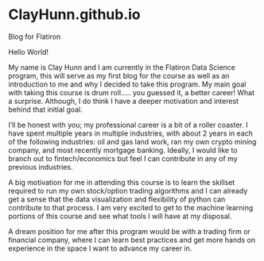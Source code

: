 # ClayHunn.github.io
Blog for Flatiron


Hello World!


My name is Clay Hunn and I am currently in the Flatiron Data Science program, this will serve as my first blog for the course as well as an introduction to me and why I decided to take this program.  My main goal with taking this course is drum roll….. you guessed it, a better career! What a surprise.  Although, I do think I have a deeper motivation and interest behind that initial goal. 

I’ll be honest with you; my professional career is a bit of a roller coaster.  I have spent multiple years in multiple industries, with about 2 years in each of the following industries: oil and gas land work, ran my own crypto mining company, and most recently mortgage banking.  Ideally, I would like to branch out to fintech/economics but feel I can contribute in any of my previous industries.  

A big motivation for me in attending this course is to learn the skillset required to run my own stock/option trading algorithms and I can already get a sense that the data visualization and flexibility of python can contribute to that process.  I am very excited to get to the machine learning portions of this course and see what tools I will have at my disposal.

A dream position for me after this program would be with a trading firm or financial company, where I can learn best practices and get more hands on experience in the space I want to advance my career in.
